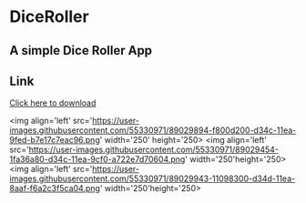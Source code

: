 # DiceRoller

## A simple Dice Roller App
## Link
[Click here to download](https://github.com/Ryuk-me/DiceRoller/releases/download/v1.0/diceRoller.apk)</br>


<img align='left' src='https://user-images.githubusercontent.com/55330971/89029894-f800d200-d34c-11ea-9fed-b7e17c7eac96.png' width='250' height='250> <img align='left' src='https://user-images.githubusercontent.com/55330971/89029454-1fa36a80-d34c-11ea-9cf0-a722e7d70604.png' width='250'height='250> <img align='left' src='https://user-images.githubusercontent.com/55330971/89029943-11098300-d34d-11ea-8aaf-f6a2c3f5ca04.png' width='250'height='250>

